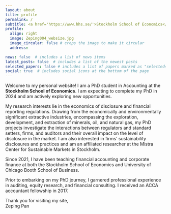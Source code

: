```yaml
---
layout: about
title: profile
permalink: /
subtitle: <a href='https://www.hhs.se/'>Stockholm School of Economics</a>.  Stockholm, Sweden
profile:
  align: right
  image: Zeping004_websize.jpg
  image_circular: false # crops the image to make it circular
  address: 

news: false  # includes a list of news items
latest_posts: false  # includes a list of the newest posts
selected_papers: false # includes a list of papers marked as "selected={true}"
social: true  # includes social icons at the bottom of the page
---
```


Welcome to my personal website! I am a PhD student in Accounting at the **Stockholm School of Economics**. I am expecting to complete my PhD in 2024 and am actively exploring new opportunities.

My research interests lie in the economics of disclosure and financial reporting regulations. Drawing from the economically and environmentally significant extractive industries, encompassing the exploration, development, and extraction of minerals, oil, and natural gas, my PhD projects investigate the interactions between regulators and standard setters, firms, and auditors and their overall impact on the level of disclosure in the market. I am also interested in firms’ sustainability disclosures and practices and am an affiliated researcher at the Mistra Center for Sustainable Markets in Stockholm.

Since 2021, I have been teaching financial accounting and corporate finance at both the Stockholm School of Economics and University of Chicago Booth School of Business.

Prior to embarking on my PhD journey, I garnered professional experience in auditing, equity research, and financial consulting. I received an ACCA accountant fellowship in 2017.

Thank you for visiting my site,  
Zeping Pan

<!--The code is already in, just name your picture `Zeping_pic.jpg` and put it in the `img/` folder.

Put your address / P.O. box / other info right below your picture. 

Edit `_bibliography/papers.bib` and Jekyll will render your [publications page](/al-folio/publications/) automatically.

Link to your social media connections is changed in the '_config.yml' file.
This theme is set up to use [Font Awesome icons](http://fortawesome.github.io/Font-Awesome/) and [Academicons](https://jpswalsh.github.io/academicons/), like the ones below. Add your Facebook, Twitter, LinkedIn, Google Scholar, or just disable all of them. -->
